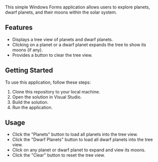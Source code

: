 This simple Windows Forms application allows users to explore planets, dwarf planets, and their moons within the solar system.

## Features

- Displays a tree view of planets and dwarf planets.
- Clicking on a planet or a dwarf planet expands the tree to show its moons (if any).
- Provides a button to clear the tree view.

## Getting Started

To use this application, follow these steps:

1. Clone this repository to your local machine.
2. Open the solution in Visual Studio.
3. Build the solution.
4. Run the application.

## Usage

- Click the "Planets" button to load all planets into the tree view.
- Click the "Dwarf Planets" button to load all dwarf planets into the tree view.
- Click on any planet or dwarf planet to expand and view its moons.
- Click the "Clear" button to reset the tree view.
